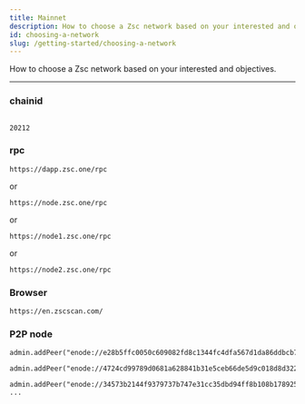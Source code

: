 ```yaml
---
title: Mainnet
description: How to choose a Zsc network based on your interested and objectives.
id: choosing-a-network
slug: /getting-started/choosing-a-network
---
```


How to choose a Zsc network based on your interested and objectives.

___

### chainid

```

20212

```
### rpc

```
https://dapp.zsc.one/rpc

```
or

```
https://node.zsc.one/rpc

```
or

```
https://node1.zsc.one/rpc 

```
or

```
https://node2.zsc.one/rpc

```

### Browser

```
https://en.zscscan.com/

```

### P2P node

```
admin.addPeer("enode://e28b5ffc0050c609082fd8c1344fc4dfa567d1da86ddbcb72c82ac16a5524031830afe1a9c049ba229cf71f16f0adb21412f1500c2f7b6e2915ffbd09f821efc@47.242.249.245:30301")
   
admin.addPeer("enode://4724cd99789d0681a628841b31e5ceb66de5d9c018d8d322552e13c3c7987d3ebaa937c290b552351073b0da159dc395be7f9e4f5227ac87441895f0c19036a9@47.242.81.113:30301")
   
admin.addPeer("enode://34573b2144f9379737b747e31cc35dbd94ff8b108b1789253b60cf16a1cf7cca1bc4c53d21772311e7111625ebdf873635a0c06dcb4d83ee93b04a507dc787ff@8.210.253.177:30301")
...
```


